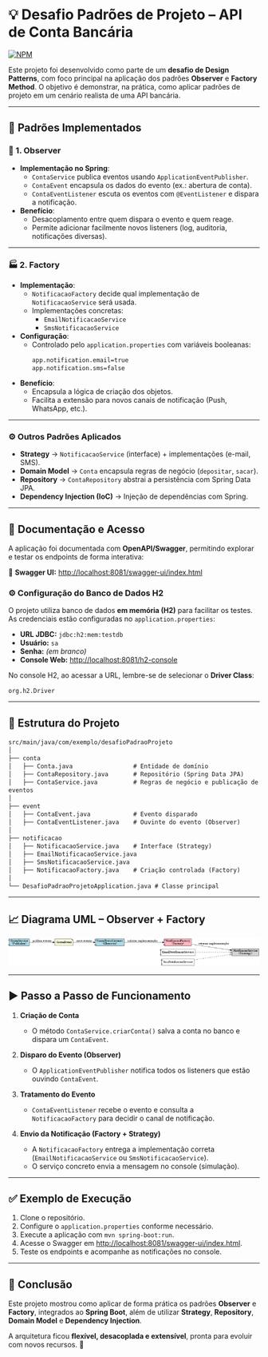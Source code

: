 # 💡 Desafio Padrões de Projeto – API de Conta Bancária

[![NPM](https://img.shields.io/npm/l/react)](https://github.com/AndreOliveiraALO/dslist/blob/main/LICENSE)

Este projeto foi desenvolvido como parte de um **desafio de Design Patterns**, com foco principal na aplicação dos padrões **Observer** e **Factory Method**. O objetivo é demonstrar, na prática, como aplicar padrões de projeto em um cenário realista de uma API bancária.

---

## 🚀 Padrões Implementados

### 🔔 1. Observer
- **Implementação no Spring**:
  - `ContaService` publica eventos usando `ApplicationEventPublisher`.
  - `ContaEvent` encapsula os dados do evento (ex.: abertura de conta).
  - `ContaEventListener` escuta os eventos com `@EventListener` e dispara a notificação.
- **Benefício**:
  - Desacoplamento entre quem dispara o evento e quem reage.
  - Permite adicionar facilmente novos listeners (log, auditoria, notificações diversas).

---

### 🏭 2. Factory
- **Implementação**:
  - `NotificacaoFactory` decide qual implementação de `NotificacaoService` será usada.
  - Implementações concretas:
    - `EmailNotificacaoService`
    - `SmsNotificacaoService`
- **Configuração**:
  - Controlado pelo `application.properties` com variáveis booleanas:
    ```properties
    app.notification.email=true
    app.notification.sms=false
    ```
- **Benefício**:
  - Encapsula a lógica de criação dos objetos.
  - Facilita a extensão para novos canais de notificação (Push, WhatsApp, etc.).

---

### ⚙️ Outros Padrões Aplicados
- **Strategy** → `NotificacaoService` (interface) + implementações (e-mail, SMS).  
- **Domain Model** → `Conta` encapsula regras de negócio (`depositar`, `sacar`).  
- **Repository** → `ContaRepository` abstrai a persistência com Spring Data JPA.  
- **Dependency Injection (IoC)** → Injeção de dependências com Spring.  

---

## 📑 Documentação e Acesso

A aplicação foi documentada com **OpenAPI/Swagger**, permitindo explorar e testar os endpoints de forma interativa:

🔗 **Swagger UI:** [http://localhost:8081/swagger-ui/index.html](http://localhost:8081/swagger-ui/index.html)

### ⚙️ Configuração do Banco de Dados H2

O projeto utiliza banco de dados **em memória (H2)** para facilitar os testes.
As credenciais estão configuradas no `application.properties`:

* **URL JDBC:** `jdbc:h2:mem:testdb`
* **Usuário:** `sa`
* **Senha:** *(em branco)*
* **Console Web:** [http://localhost:8081/h2-console](http://localhost:8081/h2-console)

No console H2, ao acessar a URL, lembre-se de selecionar o **Driver Class**:

```
org.h2.Driver
```

---


## 📂 Estrutura do Projeto
```
src/main/java/com/exemplo/desafioPadraoProjeto
│
├── conta
│   ├── Conta.java                 # Entidade de domínio
│   ├── ContaRepository.java       # Repositório (Spring Data JPA)
│   ├── ContaService.java          # Regras de negócio e publicação de eventos
│
├── event
│   ├── ContaEvent.java            # Evento disparado
│   ├── ContaEventListener.java    # Ouvinte do evento (Observer)
│
├── notificacao
│   ├── NotificacaoService.java    # Interface (Strategy)
│   ├── EmailNotificacaoService.java
│   ├── SmsNotificacaoService.java
│   ├── NotificacaoFactory.java    # Criação controlada (Factory)
│
└── DesafioPadraoProjetoApplication.java # Classe principal
```

---

## 📈 Diagrama UML – Observer + Factory

![Diagrama UML Observer + Factory](https://github.com/AndreOliveiraALO/Projetos/blob/main/Imagens/dio-desafio-padrao-projeto/uml_observer_factory.png)

---

## ▶️ Passo a Passo de Funcionamento

1. **Criação de Conta**
   - O método `ContaService.criarConta()` salva a conta no banco e dispara um `ContaEvent`.

2. **Disparo do Evento (Observer)**
   - O `ApplicationEventPublisher` notifica todos os listeners que estão ouvindo `ContaEvent`.

3. **Tratamento do Evento**
   - `ContaEventListener` recebe o evento e consulta a `NotificacaoFactory` para decidir o canal de notificação.

4. **Envio da Notificação (Factory + Strategy)**
   - A `NotificacaoFactory` entrega a implementação correta (`EmailNotificacaoService` ou `SmsNotificacaoService`).
   - O serviço concreto envia a mensagem no console (simulação).

---

## ✅ Exemplo de Execução

1. Clone o repositório.
2. Configure o `application.properties` conforme necessário.
3. Execute a aplicação com `mvn spring-boot:run`.
4. Acesse o Swagger em [http://localhost:8081/swagger-ui/index.html](http://localhost:8081/swagger-ui/index.html).
5. Teste os endpoints e acompanhe as notificações no console.

---

## 📌 Conclusão
Este projeto mostrou como aplicar de forma prática os padrões **Observer** e **Factory**, integrados ao **Spring Boot**, além de utilizar **Strategy**, **Repository**, **Domain Model** e **Dependency Injection**.  

A arquitetura ficou **flexível, desacoplada e extensível**, pronta para evoluir com novos recursos. 🚀
